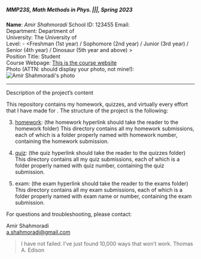 ##### MMP23S, Math Methods in Phys. |||, Spring 2023

**Name**: *Amir Shahmoradi*
School ID: 123455
Email: <your email>  
Department: Department of <your department>  
University: The University of <your university>  
Level: <undergraduate or graduate> - <Freshman (1st year) / Sophomore (2nd year) / Junior (3rd year) / Senior (4th year) / Dinosaur (5th year and above) >  
Position Title: Student  
Course Webpage: [This is the course website](https://www.cdslab.org)  
Photo (ATTN: should display your photo, not mine!):  
![Amir Shahmoradi's photo](https://www.cdslab.org/img/people/PI/AmirShahmoradi_JTOden.png)  

---  

Description of the project’s content

This repository contains my homework, quizzes, and virtually every effort that I have made for <course name>. The structure of the project is the following:

3.   [homework](./hw): (the homework hyperlink should take the reader to the homework folder)
    This directory contains all my homework submissions, each of which is a folder properly named with homework number, containing the homework submission.

2.  [quiz](./quiz): (the quiz hyperlink should take the reader to the quizzes folder)
    This directory contains all my quiz submissions, each of which is a folder properly named with quiz number, containing the quiz submission.

1.  exam: (the exam hyperlink should take the reader to the exams folder)
    This directory contains all my exam submissions, each of which is a folder properly named with exam name or number, containing the exam submission.


For questions and troubleshooting, please contact:

Amir Shahmoradi  
a.shahmoradi@gmail.com

> I have not failed. I’ve just found 10,000 ways that won’t work.
> Thomas A. Edison

